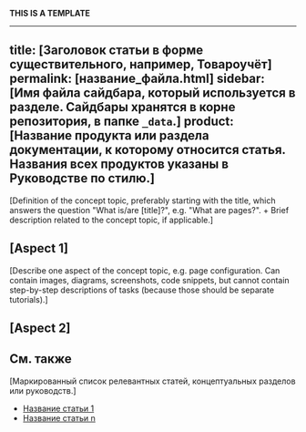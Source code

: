 **THIS IS A TEMPLATE**

---
title: [Заголовок статьи в форме существительного, например, Товароучёт]
permalink: [название_файла.html]
sidebar: [Имя файла сайдбара, который используется в разделе. Сайдбары хранятся в корне репозитория, в папке `_data`.]
product: [Название продукта или раздела документации, к которому относится статья. Названия всех продуктов указаны в Руководстве по стилю.]
---



[Definition of the concept topic, preferably starting with the title, which answers the question "What is/are [title]?", e.g. "What are pages?". + Brief description related to the concept topic, if applicable.]

## [Aspect 1]

[Describe one aspect of the concept topic, e.g. page configuration. Can contain images, diagrams, screenshots, code snippets, but cannot contain step-by-step descriptions of tasks (because those should be separate tutorials).]

## [Aspect 2]

## См. также

[Маркированный список релевантных статей, концептуальных разделов или руководств.]

* [Название статьи 1](./ссылка_на_статью_1.html)
* [Название статьи n](./ссылка_на_статью_n.html)
